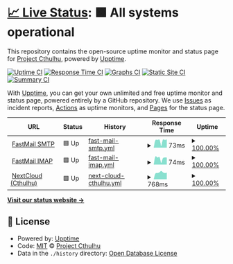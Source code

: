 # [📈 Live Status](https://status.projectcthulhu.com): <!--live status--> **🟩 All systems operational**

This repository contains the open-source uptime monitor and status page for [Project Cthulhu](https://status.projectcthulhu.com), powered by [Upptime](https://github.com/upptime/upptime).

[![Uptime CI](https://github.com/Project-Cthulhu/upptime/workflows/Uptime%20CI/badge.svg)](https://github.com/Project-Cthulhu/upptime/actions?query=workflow%3A%22Uptime+CI%22)
[![Response Time CI](https://github.com/Project-Cthulhu/upptime/workflows/Response%20Time%20CI/badge.svg)](https://github.com/Project-Cthulhu/upptime/actions?query=workflow%3A%22Response+Time+CI%22)
[![Graphs CI](https://github.com/Project-Cthulhu/upptime/workflows/Graphs%20CI/badge.svg)](https://github.com/Project-Cthulhu/upptime/actions?query=workflow%3A%22Graphs+CI%22)
[![Static Site CI](https://github.com/Project-Cthulhu/upptime/workflows/Static%20Site%20CI/badge.svg)](https://github.com/Project-Cthulhu/upptime/actions?query=workflow%3A%22Static+Site+CI%22)
[![Summary CI](https://github.com/Project-Cthulhu/upptime/workflows/Summary%20CI/badge.svg)](https://github.com/Project-Cthulhu/upptime/actions?query=workflow%3A%22Summary+CI%22)

With [Upptime](https://upptime.js.org), you can get your own unlimited and free uptime monitor and status page, powered entirely by a GitHub repository. We use [Issues](https://github.com/Project-Cthulhu/upptime/issues) as incident reports, [Actions](https://github.com/Project-Cthulhu/upptime/actions) as uptime monitors, and [Pages](https://status.projectcthulhu.com) for the status page.

<!--start: status pages-->
<!-- This summary is generated by Upptime (https://github.com/upptime/upptime) -->
<!-- Do not edit this manually, your changes will be overwritten -->
<!-- prettier-ignore -->
| URL | Status | History | Response Time | Uptime |
| --- | ------ | ------- | ------------- | ------ |
| <img alt="" src="https://favicons.githubusercontent.com/null" height="13"> [FastMail SMTP](smtp.fastmail.com) | 🟩 Up | [fast-mail-smtp.yml](https://github.com/Project-Cthulhu/upptime/commits/HEAD/history/fast-mail-smtp.yml) | <details><summary><img alt="Response time graph" src="./graphs/fast-mail-smtp/response-time-week.png" height="20"> 73ms</summary><br><a href="https://status.projectcthulhu.com/history/fast-mail-smtp"><img alt="Response time 62" src="https://img.shields.io/endpoint?url=https%3A%2F%2Fraw.githubusercontent.com%2FProject-Cthulhu%2Fupptime%2FHEAD%2Fapi%2Ffast-mail-smtp%2Fresponse-time.json"></a><br><a href="https://status.projectcthulhu.com/history/fast-mail-smtp"><img alt="24-hour response time 85" src="https://img.shields.io/endpoint?url=https%3A%2F%2Fraw.githubusercontent.com%2FProject-Cthulhu%2Fupptime%2FHEAD%2Fapi%2Ffast-mail-smtp%2Fresponse-time-day.json"></a><br><a href="https://status.projectcthulhu.com/history/fast-mail-smtp"><img alt="7-day response time 73" src="https://img.shields.io/endpoint?url=https%3A%2F%2Fraw.githubusercontent.com%2FProject-Cthulhu%2Fupptime%2FHEAD%2Fapi%2Ffast-mail-smtp%2Fresponse-time-week.json"></a><br><a href="https://status.projectcthulhu.com/history/fast-mail-smtp"><img alt="30-day response time 62" src="https://img.shields.io/endpoint?url=https%3A%2F%2Fraw.githubusercontent.com%2FProject-Cthulhu%2Fupptime%2FHEAD%2Fapi%2Ffast-mail-smtp%2Fresponse-time-month.json"></a><br><a href="https://status.projectcthulhu.com/history/fast-mail-smtp"><img alt="1-year response time 62" src="https://img.shields.io/endpoint?url=https%3A%2F%2Fraw.githubusercontent.com%2FProject-Cthulhu%2Fupptime%2FHEAD%2Fapi%2Ffast-mail-smtp%2Fresponse-time-year.json"></a></details> | <details><summary><a href="https://status.projectcthulhu.com/history/fast-mail-smtp">100.00%</a></summary><a href="https://status.projectcthulhu.com/history/fast-mail-smtp"><img alt="All-time uptime 100.00%" src="https://img.shields.io/endpoint?url=https%3A%2F%2Fraw.githubusercontent.com%2FProject-Cthulhu%2Fupptime%2FHEAD%2Fapi%2Ffast-mail-smtp%2Fuptime.json"></a><br><a href="https://status.projectcthulhu.com/history/fast-mail-smtp"><img alt="24-hour uptime 100.00%" src="https://img.shields.io/endpoint?url=https%3A%2F%2Fraw.githubusercontent.com%2FProject-Cthulhu%2Fupptime%2FHEAD%2Fapi%2Ffast-mail-smtp%2Fuptime-day.json"></a><br><a href="https://status.projectcthulhu.com/history/fast-mail-smtp"><img alt="7-day uptime 100.00%" src="https://img.shields.io/endpoint?url=https%3A%2F%2Fraw.githubusercontent.com%2FProject-Cthulhu%2Fupptime%2FHEAD%2Fapi%2Ffast-mail-smtp%2Fuptime-week.json"></a><br><a href="https://status.projectcthulhu.com/history/fast-mail-smtp"><img alt="30-day uptime 100.00%" src="https://img.shields.io/endpoint?url=https%3A%2F%2Fraw.githubusercontent.com%2FProject-Cthulhu%2Fupptime%2FHEAD%2Fapi%2Ffast-mail-smtp%2Fuptime-month.json"></a><br><a href="https://status.projectcthulhu.com/history/fast-mail-smtp"><img alt="1-year uptime 100.00%" src="https://img.shields.io/endpoint?url=https%3A%2F%2Fraw.githubusercontent.com%2FProject-Cthulhu%2Fupptime%2FHEAD%2Fapi%2Ffast-mail-smtp%2Fuptime-year.json"></a></details>
| <img alt="" src="https://favicons.githubusercontent.com/null" height="13"> [FastMail IMAP](imap.fastmail.com) | 🟩 Up | [fast-mail-imap.yml](https://github.com/Project-Cthulhu/upptime/commits/HEAD/history/fast-mail-imap.yml) | <details><summary><img alt="Response time graph" src="./graphs/fast-mail-imap/response-time-week.png" height="20"> 74ms</summary><br><a href="https://status.projectcthulhu.com/history/fast-mail-imap"><img alt="Response time 60" src="https://img.shields.io/endpoint?url=https%3A%2F%2Fraw.githubusercontent.com%2FProject-Cthulhu%2Fupptime%2FHEAD%2Fapi%2Ffast-mail-imap%2Fresponse-time.json"></a><br><a href="https://status.projectcthulhu.com/history/fast-mail-imap"><img alt="24-hour response time 80" src="https://img.shields.io/endpoint?url=https%3A%2F%2Fraw.githubusercontent.com%2FProject-Cthulhu%2Fupptime%2FHEAD%2Fapi%2Ffast-mail-imap%2Fresponse-time-day.json"></a><br><a href="https://status.projectcthulhu.com/history/fast-mail-imap"><img alt="7-day response time 74" src="https://img.shields.io/endpoint?url=https%3A%2F%2Fraw.githubusercontent.com%2FProject-Cthulhu%2Fupptime%2FHEAD%2Fapi%2Ffast-mail-imap%2Fresponse-time-week.json"></a><br><a href="https://status.projectcthulhu.com/history/fast-mail-imap"><img alt="30-day response time 60" src="https://img.shields.io/endpoint?url=https%3A%2F%2Fraw.githubusercontent.com%2FProject-Cthulhu%2Fupptime%2FHEAD%2Fapi%2Ffast-mail-imap%2Fresponse-time-month.json"></a><br><a href="https://status.projectcthulhu.com/history/fast-mail-imap"><img alt="1-year response time 60" src="https://img.shields.io/endpoint?url=https%3A%2F%2Fraw.githubusercontent.com%2FProject-Cthulhu%2Fupptime%2FHEAD%2Fapi%2Ffast-mail-imap%2Fresponse-time-year.json"></a></details> | <details><summary><a href="https://status.projectcthulhu.com/history/fast-mail-imap">100.00%</a></summary><a href="https://status.projectcthulhu.com/history/fast-mail-imap"><img alt="All-time uptime 100.00%" src="https://img.shields.io/endpoint?url=https%3A%2F%2Fraw.githubusercontent.com%2FProject-Cthulhu%2Fupptime%2FHEAD%2Fapi%2Ffast-mail-imap%2Fuptime.json"></a><br><a href="https://status.projectcthulhu.com/history/fast-mail-imap"><img alt="24-hour uptime 100.00%" src="https://img.shields.io/endpoint?url=https%3A%2F%2Fraw.githubusercontent.com%2FProject-Cthulhu%2Fupptime%2FHEAD%2Fapi%2Ffast-mail-imap%2Fuptime-day.json"></a><br><a href="https://status.projectcthulhu.com/history/fast-mail-imap"><img alt="7-day uptime 100.00%" src="https://img.shields.io/endpoint?url=https%3A%2F%2Fraw.githubusercontent.com%2FProject-Cthulhu%2Fupptime%2FHEAD%2Fapi%2Ffast-mail-imap%2Fuptime-week.json"></a><br><a href="https://status.projectcthulhu.com/history/fast-mail-imap"><img alt="30-day uptime 100.00%" src="https://img.shields.io/endpoint?url=https%3A%2F%2Fraw.githubusercontent.com%2FProject-Cthulhu%2Fupptime%2FHEAD%2Fapi%2Ffast-mail-imap%2Fuptime-month.json"></a><br><a href="https://status.projectcthulhu.com/history/fast-mail-imap"><img alt="1-year uptime 100.00%" src="https://img.shields.io/endpoint?url=https%3A%2F%2Fraw.githubusercontent.com%2FProject-Cthulhu%2Fupptime%2FHEAD%2Fapi%2Ffast-mail-imap%2Fuptime-year.json"></a></details>
| <img alt="" src="https://favicons.githubusercontent.com/projectcthulhu.com" height="13"> [NextCloud (Cthulhu)](https://projectcthulhu.com/login) | 🟩 Up | [next-cloud-cthulhu.yml](https://github.com/Project-Cthulhu/upptime/commits/HEAD/history/next-cloud-cthulhu.yml) | <details><summary><img alt="Response time graph" src="./graphs/next-cloud-cthulhu/response-time-week.png" height="20"> 768ms</summary><br><a href="https://status.projectcthulhu.com/history/next-cloud-cthulhu"><img alt="Response time 1095" src="https://img.shields.io/endpoint?url=https%3A%2F%2Fraw.githubusercontent.com%2FProject-Cthulhu%2Fupptime%2FHEAD%2Fapi%2Fnext-cloud-cthulhu%2Fresponse-time.json"></a><br><a href="https://status.projectcthulhu.com/history/next-cloud-cthulhu"><img alt="24-hour response time 759" src="https://img.shields.io/endpoint?url=https%3A%2F%2Fraw.githubusercontent.com%2FProject-Cthulhu%2Fupptime%2FHEAD%2Fapi%2Fnext-cloud-cthulhu%2Fresponse-time-day.json"></a><br><a href="https://status.projectcthulhu.com/history/next-cloud-cthulhu"><img alt="7-day response time 768" src="https://img.shields.io/endpoint?url=https%3A%2F%2Fraw.githubusercontent.com%2FProject-Cthulhu%2Fupptime%2FHEAD%2Fapi%2Fnext-cloud-cthulhu%2Fresponse-time-week.json"></a><br><a href="https://status.projectcthulhu.com/history/next-cloud-cthulhu"><img alt="30-day response time 1026" src="https://img.shields.io/endpoint?url=https%3A%2F%2Fraw.githubusercontent.com%2FProject-Cthulhu%2Fupptime%2FHEAD%2Fapi%2Fnext-cloud-cthulhu%2Fresponse-time-month.json"></a><br><a href="https://status.projectcthulhu.com/history/next-cloud-cthulhu"><img alt="1-year response time 1095" src="https://img.shields.io/endpoint?url=https%3A%2F%2Fraw.githubusercontent.com%2FProject-Cthulhu%2Fupptime%2FHEAD%2Fapi%2Fnext-cloud-cthulhu%2Fresponse-time-year.json"></a></details> | <details><summary><a href="https://status.projectcthulhu.com/history/next-cloud-cthulhu">100.00%</a></summary><a href="https://status.projectcthulhu.com/history/next-cloud-cthulhu"><img alt="All-time uptime 100.00%" src="https://img.shields.io/endpoint?url=https%3A%2F%2Fraw.githubusercontent.com%2FProject-Cthulhu%2Fupptime%2FHEAD%2Fapi%2Fnext-cloud-cthulhu%2Fuptime.json"></a><br><a href="https://status.projectcthulhu.com/history/next-cloud-cthulhu"><img alt="24-hour uptime 100.00%" src="https://img.shields.io/endpoint?url=https%3A%2F%2Fraw.githubusercontent.com%2FProject-Cthulhu%2Fupptime%2FHEAD%2Fapi%2Fnext-cloud-cthulhu%2Fuptime-day.json"></a><br><a href="https://status.projectcthulhu.com/history/next-cloud-cthulhu"><img alt="7-day uptime 100.00%" src="https://img.shields.io/endpoint?url=https%3A%2F%2Fraw.githubusercontent.com%2FProject-Cthulhu%2Fupptime%2FHEAD%2Fapi%2Fnext-cloud-cthulhu%2Fuptime-week.json"></a><br><a href="https://status.projectcthulhu.com/history/next-cloud-cthulhu"><img alt="30-day uptime 100.00%" src="https://img.shields.io/endpoint?url=https%3A%2F%2Fraw.githubusercontent.com%2FProject-Cthulhu%2Fupptime%2FHEAD%2Fapi%2Fnext-cloud-cthulhu%2Fuptime-month.json"></a><br><a href="https://status.projectcthulhu.com/history/next-cloud-cthulhu"><img alt="1-year uptime 100.00%" src="https://img.shields.io/endpoint?url=https%3A%2F%2Fraw.githubusercontent.com%2FProject-Cthulhu%2Fupptime%2FHEAD%2Fapi%2Fnext-cloud-cthulhu%2Fuptime-year.json"></a></details>

<!--end: status pages-->

[**Visit our status website →**](https://status.projectcthulhu.com)

## 📄 License

- Powered by: [Upptime](https://github.com/upptime/upptime)
- Code: [MIT](./LICENSE) © [Project Cthulhu](https://status.projectcthulhu.com)
- Data in the `./history` directory: [Open Database License](https://opendatacommons.org/licenses/odbl/1-0/)
